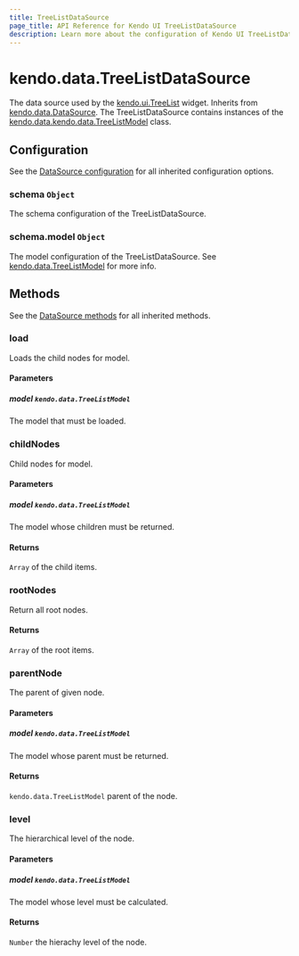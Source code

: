 ```yaml
---
title: TreeListDataSource
page_title: API Reference for Kendo UI TreeListDataSource
description: Learn more about the configuration of Kendo UI TreeListDataSource, methods and events.
---
```


# kendo.data.TreeListDataSource

The data source used by the [kendo.ui.TreeList](/api/web/TreeList) widget.
Inherits from [kendo.data.DataSource](/api/framework/datasource). The TreeListDataSource contains instances of the
[kendo.data.kendo.data.TreeListModel](/api/framework/treelistmodel) class.


## Configuration

See the [DataSource configuration](/api/framework/datasource#configuration) for all inherited configuration options.

### schema `Object`

The schema configuration of the TreeListDataSource.

### schema.model `Object`

The model configuration of the TreeListDataSource. See [kendo.data.TreeListModel](/api/framework/kendo.data.TreeListModel#configuration) for more info.

## Methods

See the [DataSource methods](/api/framework/datasource#methods) for all inherited methods.

### load

Loads the child nodes for model.

#### Parameters

##### model `kendo.data.TreeListModel`

The model that must be loaded.

### childNodes

Child nodes for model.

#### Parameters

##### model `kendo.data.TreeListModel`

The model whose children must be returned.

#### Returns

`Array` of the child items.

### rootNodes

Return all root nodes.

#### Returns

`Array` of the root items.

### parentNode

The parent of given node.

#### Parameters

##### model `kendo.data.TreeListModel`

The model whose parent must be returned.

#### Returns

`kendo.data.TreeListModel` parent of the node.

### level

The hierarchical level of the node.

#### Parameters

##### model `kendo.data.TreeListModel`

The model whose level must be calculated.

#### Returns

`Number` the hierachy level of the node.

